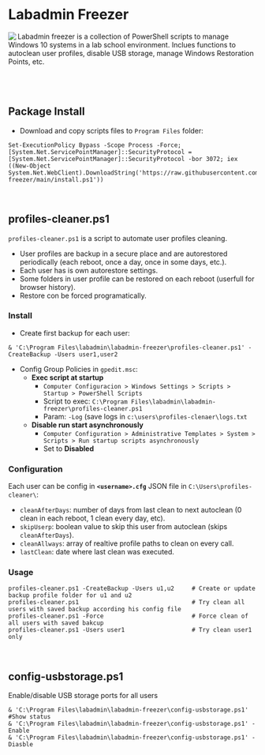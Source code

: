 # Labadmin Freezer
<img align="left" src="https://www.iconfinder.com/icons/8610360/download/png/128">
Labadmin freezer is a collection of PowerShell scripts to manage Windows 10 systems in a lab school environment. Inclues functions to autoclean user profiles, disable USB storage, manage Windows Restoration Points, etc.
<br>
<br>
<br>
<br>

## Package Install
* Download and copy scripts files to `Program Files` folder:
```
Set-ExecutionPolicy Bypass -Scope Process -Force; [System.Net.ServicePointManager]::SecurityProtocol = [System.Net.ServicePointManager]::SecurityProtocol -bor 3072; iex ((New-Object System.Net.WebClient).DownloadString('https://raw.githubusercontent.com/leomarcov/labadmin-freezer/main/install.ps1'))
```
<br>

## profiles-cleaner.ps1
`profiles-cleaner.ps1` is a script to automate user profiles cleaning. 
  * User profiles are backup in a secure place and are autorestored periodically (each reboot, once a day, once in some days, etc.).
  * Each user has is own autorestore settings.
  * Some folders in user profile can be restored on each reboot (userfull for browser history).
  * Restore con be forced programatically.

### Install 
* Create first backup for each user:
```
& 'C:\Program Files\labadmin\labadmin-freezer\profiles-cleaner.ps1' -CreateBackup -Users user1,user2
```
* Config Group Policies in `gpedit.msc`:
  * **Exec script at startup**
    * `Computer Configuracion > Windows Settings > Scripts > Startup > PowerShell Scripts`
    * Script to exec: `C:\Program Files\labadmin\labadmin-freezer\profiles-cleaner.ps1`
    * Param: `-Log` (save logs in `c:\users\profiles-clenaer\logs.txt`
  * **Disable run start asynchronously**
    * `Computer Configuration > Administrative Templates > System > Scripts > Run startup scripts asynchronously`
    * Set to **Disabled**

### Configuration
Each user can be config in **`<username>.cfg`** JSON file in `C:\Users\profiles-cleaner\`:
  * `cleanAfterDays`: number of days from last clean to next autoclean (0 clean in each reboot, 1 clean every day, etc).
  * `skipUserp`: boolean value to skip this user from autoclean (skips `cleanAfterDays`).
  * `cleanAllways`: array of realtive profile paths to clean on every call.
  * `lastClean`: date where last clean was executed.

### Usage
```
profiles-cleaner.ps1 -CreateBackup -Users u1,u2     # Create or update backup profile folder for u1 and u2
profiles-cleaner.ps1                                # Try clean all users with saved backup according his config file
profiles-cleaner.ps1 -Force                         # Force clean of all users with saved bakcup
profiles-cleaner.ps1 -Users user1                   # Try clean user1 only
```

<br>

## config-usbstorage.ps1
Enable/disable USB storage ports for all users
```
& 'C:\Program Files\labadmin\labadmin-freezer\config-usbstorage.ps1'             #Show status
& 'C:\Program Files\labadmin\labadmin-freezer\config-usbstorage.ps1' -Enable
& 'C:\Program Files\labadmin\labadmin-freezer\config-usbstorage.ps1' -Diasble
```
